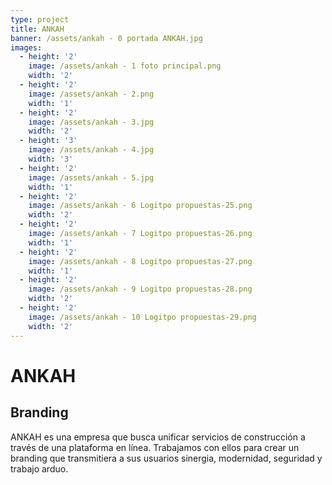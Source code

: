 ```yaml
---
type: project
title: ANKAH
banner: /assets/ankah - 0 portada ANKAH.jpg
images:
  - height: '2'
    image: /assets/ankah - 1 foto principal.png
    width: '2'
  - height: '2'
    image: /assets/ankah - 2.png
    width: '1'
  - height: '2'
    image: /assets/ankah - 3.jpg
    width: '2'
  - height: '3'
    image: /assets/ankah - 4.jpg
    width: '3'
  - height: '2'
    image: /assets/ankah - 5.jpg
    width: '1'
  - height: '2'
    image: /assets/ankah - 6 Logitpo propuestas-25.png
    width: '2'
  - height: '2'
    image: /assets/ankah - 7 Logitpo propuestas-26.png
    width: '1'
  - height: '2'
    image: /assets/ankah - 8 Logitpo propuestas-27.png
    width: '1'
  - height: '2'
    image: /assets/ankah - 9 Logitpo propuestas-28.png
    width: '2'
  - height: '2'
    image: /assets/ankah - 10 Logitpo propuestas-29.png
    width: '2'
---
```

# ANKAH

## Branding

ANKAH es una empresa que busca unificar servicios de construcción a través de una plataforma en línea. Trabajamos con ellos para crear un branding que transmitiera a sus usuarios sinergia, modernidad, seguridad y trabajo arduo.
